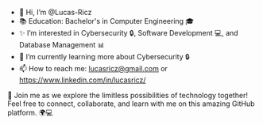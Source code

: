 - 👋 Hi, I’m @Lucas-Ricz
- 📚 Education: Bachelor's in Computer Engineering 🎓
- ✨ I’m interested in Cybersecurity 🔒, Software Development 💻, and Database Management 📊
- 🌱 I’m currently learning more about Cybersecurity 🔒
- 📫 How to reach me: lucasricz@gmail.com or https://www.linkedin.com/in/lucasricz/

🚀 Join me as we explore the limitless possibilities of technology together! Feel free to connect, collaborate, and learn with me on this amazing GitHub platform. 🌍💻

<!---
Lucas-Ricz/Lucas-Ricz is a ✨ special ✨ repository because its `README.md` (this file) appears on your GitHub profile.
You can click the Preview link to take a look at your changes.
--->

